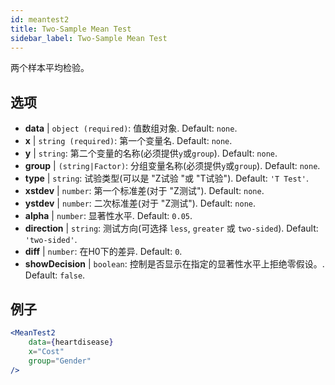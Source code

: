 ```yaml
---
id: meantest2
title: Two-Sample Mean Test
sidebar_label: Two-Sample Mean Test
---
```


两个样本平均检验。

## 选项

* __data__ | `object (required)`: 值数组对象. Default: `none`.
* __x__ | `string (required)`: 第一个变量名. Default: `none`.
* __y__ | `string`: 第二个变量的名称(必须提供`y`或`group`). Default: `none`.
* __group__ | `(string|Factor)`: 分组变量名称(必须提供`y`或`group`). Default: `none`.
* __type__ | `string`: 试验类型(可以是 "Z试验 "或 "T试验"). Default: `'T Test'`.
* __xstdev__ | `number`: 第一个标准差(对于 "Z测试"). Default: `none`.
* __ystdev__ | `number`: 二次标准差(对于 "Z测试"). Default: `none`.
* __alpha__ | `number`: 显著性水平. Default: `0.05`.
* __direction__ | `string`: 测试方向(可选择 `less`, `greater` 或 `two-sided`). Default: `'two-sided'`.
* __diff__ | `number`: 在H0下的差异. Default: `0`.
* __showDecision__ | `boolean`: 控制是否显示在指定的显著性水平上拒绝零假设。. Default: `false`.


## 例子

```jsx live
<MeanTest2
    data={heartdisease} 
    x="Cost"
    group="Gender"
/>
```
